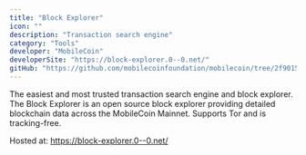 ```yaml
---
title: "Block Explorer"
icon: ""
description: "Transaction search engine"
category: "Tools"
developer: "MobileCoin"
developerSite: "https://block-explorer.0--0.net/"
gitHub: "https://github.com/mobilecoinfoundation/mobilecoin/tree/2f90154a445c769594dfad881463a2d4a003d7d6/mobilecoind/clients/python/blockchain_explorer"
---
```

The easiest and most trusted transaction search engine and block explorer. The Block Explorer is an open source block explorer providing detailed blockchain data across the MobileCoin Mainnet. Supports Tor and is tracking-free.

Hosted at: https://block-explorer.0--0.net/
